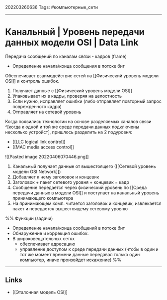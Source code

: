 202203260636
Tags: #компьютерные_сети

---

# Канальный | Уровень передачи данных модели OSI | Data Link

Передача сообщений по каналам связи - кадров (frame)
- Определение начала/конца сообщения в потоке бит

Обеспечивает взаимодействие сетей на [[Физический уровень модели OSI]] и контроль ошибок.

1. Получает данные с [[Физический уровень модели OSI]]
2. Упаковывает их в кадры, проверяя на целостность
3. Если нужно, исправляет ошибки (либо отправляет повторный запрос поврежденного кадра)
4. Отправляет на сетевой уровень

Когда появились технологии на основе разделяемых каналов связи ^[когда к одной и той же среде передачи данных подключены несколько устройст], пришлось разделить на 2 подуровня:
-  [[LLC logical link control]]
- [[MAC media access control]] 


![[Pasted image 20220406070446.png]]
1. Канальный получает данные от вышестоящего ([[Сетевой уровень модели OSI Network]])
2. Добавляет к нему заголовок и концевик
3. Заголовок + пакет сетевого уровня + концевик = кадр
4. Сообщение передается через физический уровень по [[Среда передачи данных в модели OSI]] и поступает на канальный уровень принимающего компьютера
5. На принимающем комп. читается заголовок и концевик, извлекается пакет и передается вышестоящему сетевому уровню

%%
Функции (задачи)
- Определение начала/конца сообщений в потоке бит
- Обнаружение и коррекция ошибок. 
- В широковещательных сетях
	- обеспечивает адресацию
	- управление доступом к среде передачи данных (чтобы в один и тот же момент времени данные передавал только один компьютер, иначе произойдет искажение) 
%%

---
## Links
- [[Эталонная модель OSI]]
